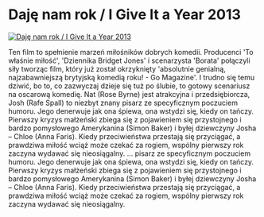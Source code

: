 Daję nam rok / I Give It a Year 2013 
=============
[![Daję nam rok / I Give It a Year 2013 ](http://vidos.pl/images/player.gif)](http://vidos.pl/daje-nam-rok-i-give-it-a-year-2013)

 Ten film to spełnienie marzeń miłośników dobrych komedii. Producenci 'To właśnie miłość', 'Dziennika Bridget Jones' i scenarzysta 'Borata' połączyli siły tworząc film, który już został okrzyknięty 'absolutnie genialną, najzabawniejszą brytyjską komedią roku! - Go Magazine'. I trudno się temu dziwić, bo to, co zazwyczaj dzieje się tuż po ślubie, to gotowy scenariusz na oscarową komedię. Nat (Rose Byrne) jest atrakcyjna i przedsiębiorcza, Josh (Rafe Spall) to niezbyt znany pisarz ze specyficznym poczuciem humoru. Jego denerwuje jak ona śpiewa, ona wstydzi się, kiedy on tańczy. Pierwszy kryzys małżeński zbiega się z pojawieniem się przystojnego i bardzo pomysłowego Amerykanina (Simon Baker) i byłej dziewczyny Josha – Chloe (Anna Faris). Kiedy przeciwieństwa przestają się przyciągać, a prawdziwa miłość wciąż może czekać za rogiem, wspólny pierwszy rok zaczyna wydawać się nieosiągalny.   ... pisarz ze specyficznym poczuciem humoru. Jego denerwuje jak ona śpiewa, ona wstydzi się, kiedy on tańczy. Pierwszy kryzys małżeński zbiega się z pojawieniem się przystojnego i bardzo pomysłowego Amerykanina (Simon Baker) i byłej dziewczyny Josha – Chloe (Anna Faris). Kiedy przeciwieństwa przestają się przyciągać, a prawdziwa miłość wciąż może czekać za rogiem, wspólny pierwszy rok zaczyna wydawać się nieosiągalny.
